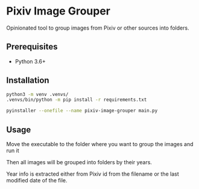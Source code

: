 # Pixiv Image Grouper

Opinionated tool to group images from Pixiv or other sources into folders.

## Prerequisites

- Python 3.6+

## Installation

```bash
python3 -m venv .venvs/
.venvs/bin/python -m pip install -r requirements.txt

pyinstaller --onefile --name pixiv-image-grouper main.py
```

## Usage

Move the executable to the folder where you want to group the images and run it

Then all images will be grouped into folders by their years.

Year info is extracted either from Pixiv id from the filename or the last modified date of the file.